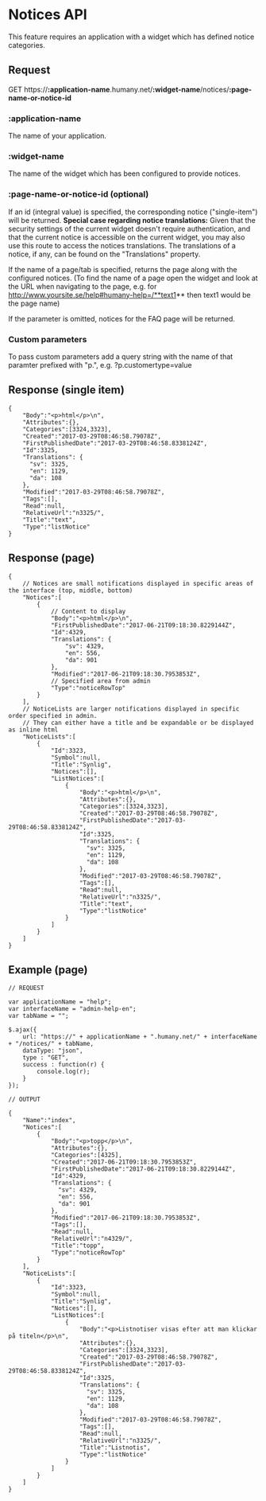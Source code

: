 # Notices API
This feature requires an application with a widget which has defined notice categories.

## Request
  GET https://**:application-name**.humany.net/**:widget-name**/notices/**:page-name-or-notice-id**

### :application-name
The name of your application.

### :widget-name
The name of the widget which has been configured to provide notices.

### :page-name-or-notice-id (optional)
If an id (integral value) is specified, the corresponding notice ("single-item") will be returned. **Special case regarding notice translations:** Given that the security settings of the current widget doesn't require authentication, and that the current notice is accessible on the current widget, you may also use this route to access the notices translations. The translations of a notice, if any, can be found on the "Translations" property.

If the name of a page/tab is specified, returns the page along with the configured notices. (To find the name of a page open the widget and look at the URL when navigating to the page, e.g. for http://www.yoursite.se/help#humany-help=/**text1** then text1 would be the page name)

If the parameter is omitted, notices for the FAQ page will be returned.

### Custom parameters
To pass custom parameters add a query string with the name of that paramter prefixed with "p.", e.g. ?p.customertype=value

## Response (single item)
```
{
    "Body":"<p>html</p>\n",
    "Attributes":{},
    "Categories":[3324,3323],
    "Created":"2017-03-29T08:46:58.79078Z",
    "FirstPublishedDate":"2017-03-29T08:46:58.8338124Z",    
    "Id":3325,
    "Translations": {
      "sv": 3325,
      "en": 1129,
      "da": 108
    },
    "Modified":"2017-03-29T08:46:58.79078Z",
    "Tags":[],
    "Read":null,
    "RelativeUrl":"n3325/",
    "Title":"text",
    "Type":"listNotice"
}
```

## Response (page)
```
{
    // Notices are small notifications displayed in specific areas of the interface (top, middle, bottom)
    "Notices":[
        {
            // Content to display
            "Body":"<p>html</p>\n",
            "FirstPublishedDate":"2017-06-21T09:18:30.8229144Z",
            "Id":4329,
            "Translations": {
                "sv": 4329,
                "en": 556,
                "da": 901
            },
            "Modified":"2017-06-21T09:18:30.7953853Z",
            // Specified area from admin
            "Type":"noticeRowTop"
        }
    ],
    // NoticeLists are larger notifications displayed in specific order specified in admin.
    // They can either have a title and be expandable or be displayed as inline html
    "NoticeLists":[
        {
            "Id":3323,
            "Symbol":null,
            "Title":"Synlig",
            "Notices":[],
            "ListNotices":[
                {
                    "Body":"<p>html</p>\n",
                    "Attributes":{},
                    "Categories":[3324,3323],
                    "Created":"2017-03-29T08:46:58.79078Z",
                    "FirstPublishedDate":"2017-03-29T08:46:58.8338124Z",
                    "Id":3325,
                    "Translations": {
                      "sv": 3325,
                      "en": 1129,
                      "da": 108
                    },
                    "Modified":"2017-03-29T08:46:58.79078Z",
                    "Tags":[],
                    "Read":null,
                    "RelativeUrl":"n3325/",
                    "Title":"text",
                    "Type":"listNotice"
                }
            ]
        }
    ]
}
```

## Example (page)
```
// REQUEST

var applicationName = "help";
var interfaceName = "admin-help-en";
var tabName = "";

$.ajax({
    url: "https://" + applicationName + ".humany.net/" + interfaceName + "/notices/" + tabName,
    dataType: "json",
    type : "GET",
    success : function(r) {
        console.log(r);
    }
});

// OUTPUT

{
    "Name":"index",
    "Notices":[
        {
            "Body":"<p>topp</p>\n",
            "Attributes":{},
            "Categories":[4325],
            "Created":"2017-06-21T09:18:30.7953853Z",
            "FirstPublishedDate":"2017-06-21T09:18:30.8229144Z",
            "Id":4329,
            "Translations": {
              "sv": 4329,
              "en": 556,
              "da": 901
            },
            "Modified":"2017-06-21T09:18:30.7953853Z",
            "Tags":[],
            "Read":null,
            "RelativeUrl":"n4329/",
            "Title":"topp",
            "Type":"noticeRowTop"
        }
    ],
    "NoticeLists":[
        {
            "Id":3323,
            "Symbol":null,
            "Title":"Synlig",
            "Notices":[],
            "ListNotices":[
                {
                    "Body":"<p>Listnotiser visas efter att man klickar på titeln</p>\n",
                    "Attributes":{},
                    "Categories":[3324,3323],
                    "Created":"2017-03-29T08:46:58.79078Z",
                    "FirstPublishedDate":"2017-03-29T08:46:58.8338124Z",
                    "Id":3325,
                    "Translations": {
                      "sv": 3325,
                      "en": 1129,
                      "da": 108
                    },
                    "Modified":"2017-03-29T08:46:58.79078Z",
                    "Tags":[],
                    "Read":null,
                    "RelativeUrl":"n3325/",
                    "Title":"Listnotis",
                    "Type":"listNotice"
                }
            ]
        }
    ]
}
```
